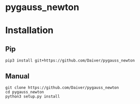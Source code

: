 # pygauss_newton

# Installation

## Pip

```
pip3 install git+https://github.com/Daiver/pygauss_newton
```

## Manual
```
git clone https://github.com/Daiver/pygauss_newton
cd pygauss_newton
python3 setup.py install
```
